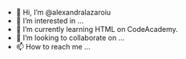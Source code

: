 - 👋 Hi, I’m @alexandralazaroiu
- 👀 I’m interested in ...
- 🌱 I’m currently learning HTML on CodeAcademy.
- 💞️ I’m looking to collaborate on ...
- 📫 How to reach me ...

<!---
alexandralazaroiu/alexandralazaroiu is a ✨ special ✨ repository because its `README.md` (this file) appears on your GitHub profile.
You can click the Preview link to take a look at your changes.
--->
